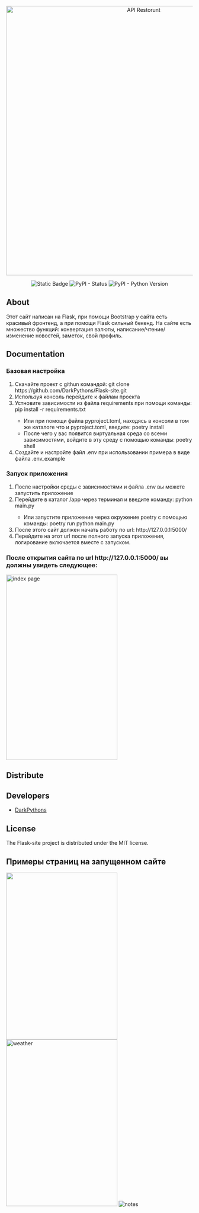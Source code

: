 <p align="center">
      <img src="https://i.ibb.co/0XcwvjC/photo.jpg" alt="API Restorunt" border="0" width="727">
</p>

<p align="center">
   <img alt="Static Badge" src="https://img.shields.io/badge/Licencse-MIT-success">
   <img alt="PyPI - Status" src="https://img.shields.io/pypi/status/Flask">
  <img alt="PyPI - Python Version" src="https://img.shields.io/endpoint?url=https://python-poetry.org/badge/v0.json">
</p>

## About

Этот сайт написан на Flask, при помощи Bootstrap у сайта есть красивый фронтенд, а при помощи Flask сильный бекенд. 
На сайте есть множество функций: конвертация валюты, написание/чтение/изменение новостей, заметок, свой профиль.

## Documentation

<h3>Базовая настройка</h3>
<ol>
<li>Скачайте проект с githun командой: git clone https://github.com/DarkPythons/Flask-site.git</li>
<li>Используя консоль перейдите к файлам проекта</li>
<li>Устновите зависимости из файла requirements при помощи команды: pip install -r requirements.txt</li>
<ul>
<li>Или при помощи файла pyproject.toml, находясь в консоли в том же каталоге что и pyproject.toml, введите: poetry install</li>
<li>После чего у вас появится виртуальная среда со всеми зависимостями, войдите в эту среду с помощью команды: poetry shell</li>
</ul>
<li>Создайте и настройте файл .env при использовании примера в виде файла .env_example</li>
</ol>

<h3>Запуск приложения</h3>
<ol>
<li>После настройки среды с зависимостями и файла .env вы можете запустить приложение</li>
<li>Перейдите в каталог /app через терминал и введите команду: python main.py</li>
      <ul>
            <li>Или запустите приложение через окружение poetry с помощью команды: poetry run python main.py</li>
      </ul>
<li>После этого сайт должен начать работу по url: http://127.0.0.1:5000/</li>
<li>Перейдите на этот url после полного запуска приложения, логирование включается вместе с запуском.</li>
</ol>

<h3>После открытия сайта по url http://127.0.0.1:5000/ вы должны увидеть следующее:</h3>
<img src="" alt="index page" border="0" width="300" height="500">


## Distribute

## Developers

- [DarkPythons](https://github.com/DarkPythons)

## License
The Flask-site project is distributed under the MIT license.

## Примеры страниц на запущенном сайте

<p>
      <img src="https://i.ibb.co/9ypX1yn/index.jpg" border="0" width="300" height="450">
      <img src="" alt="weather" border="0" width="300" height="450">
      <img src="" alt="notes" border="0">
</p>
